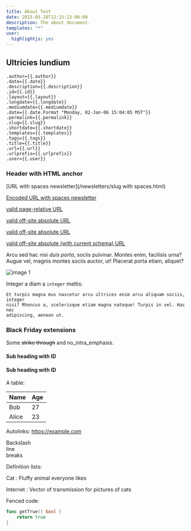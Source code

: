 ```yaml
---
title: About Test
date: 2015-05-20T12:15:23-00:00
description: The about document.
templates: "*"
user:
  highlightjs: yes
---
```


## Ultricies lundium

```
.author={{.author}}
.date={{.date}}
.description={{.description}}
.id={{.id}}
.layout={{.layout}}
.longdate={{.longdate}}
.mediumdate={{.mediumdate}}
.date={{.date.Format "Monday, 02-Jan-06 15:04:05 MST"}}
.permalink={{.permalink}}
.slug={{.slug}}
.shortdate={{.shortdate}}
.templates={{.templates}}
.tags={{.tags}}
.title={{.title}}
.url={{.url}}
.urlprefix={{.urlprefix}}
.user={{.user}}
```

### Header with HTML anchor
[URL with spaces newsletter](/newsletters/slug with spaces.html)

[Encoded URL with spaces newsletter](/newsletters/slug%20with%20spaces.html)

[valid page-relative URL](index.html#sub-heading-with-id)

[valid off-site absolute URL](http://foobar.com/index.html)

[valid off-site absolute URL](https://foobar.com/index.html)

[valid off-site absolute (with current schema) URL](//foobar.com/index.html)

Arcu sed hac nisi _duis porta_, sociis pulvinar. Montes enim, facilisis urna?
Augue vel, magnis montes sociis auctor, ut! Placerat porta etiam, aliquet?

![image 1](/images/image-03.jpg)

Integer a diam a `integer` mattis:

```
Et turpis magna mus nascetur arcu ultrices enim arcu aliquam sociis, integer
nisi? Rhoncus a, scelerisque etiam magna natoque! Turpis in vel. Hac nec
adipiscing, aenean ut.
```

### Black Friday extensions
Some ~~strike through~~ and no_intra_emphasis.

#### Sub heading with ID
#### Sub heading with ID
A table:

Name    | Age
--------|------
Bob     | 27
Alice   | 23

Autolinks: https://example.com

Backslash \
line \
breaks

Definition lists:

Cat
: Fluffy animal everyone likes

Internet
: Vector of transmission for pictures of cats

Fenced code:

```go
func getTrue() bool {
    return true
}
```